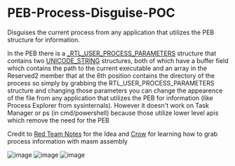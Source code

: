 # PEB-Process-Disguise-POC
Disguises the current process from any application that utilizes the PEB structure for information.

In the PEB there is a [_RTL_USER_PROCESS_PARAMETERS](https://learn.microsoft.com/en-us/windows/win32/api/winternl/ns-winternl-rtl_user_process_parameters) structure that contains two [UNICODE_STRING](https://learn.microsoft.com/en-us/windows/win32/api/subauth/ns-subauth-unicode_string) structures, both of which have a buffer field which contains the path to the current executable and an array in the Reserved2 member that at the 6th position contains the directory of the process so simply by grabbing the RTL_USER_PROCESS_PARAMETERS structure and changing those parameters you can change the appearence of the file from any application that utilizes the PEB for information (like Process Explorer from sysinternals). However it doesn't work on Task Manager or ps (in cmd/powershell) because those utilize lower level apis which remove the need for the PEB

Credit to [Red Team Notes](https://www.ired.team/miscellaneous-reversing-forensics/windows-kernel-internals/exploring-process-environment-block) for the Idea and [Crow](https://www.youtube.com/@crr0ww) for learning how to grab process information with masm assembly

![image](https://github.com/Eap2468/PEB-Process-Disguise-POC/assets/68890963/27724534-18b3-456c-a80e-9ab9a9ed0f79)
![image](https://github.com/Eap2468/PEB-Process-Disguise-POC/assets/68890963/0da07a47-cf51-4116-bcbc-d0a875d42248)
![image](https://github.com/Eap2468/PEB-Process-Disguise-POC/assets/68890963/968d2e36-ac3e-4d22-8c71-6c81f6478ea7)
